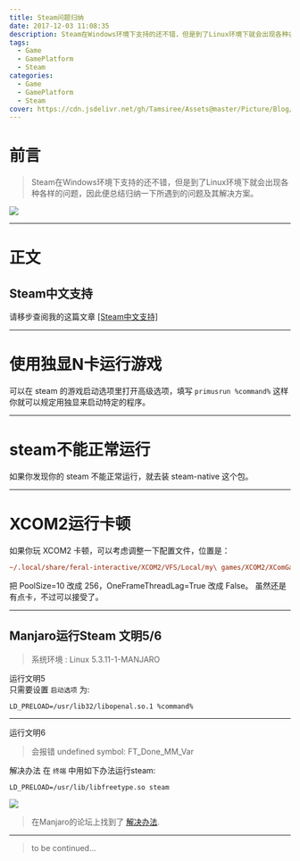 ```yaml
---
title: Steam问题归纳
date: 2017-12-03 11:08:35
description: Steam在Windows环境下支持的还不错，但是到了Linux环境下就会出现各种各样的问题，因此便总结归纳一下所遇到的问题及其解决方案。
tags:
  - Game
  - GamePlatform
  - Steam
categories:
  - Game
  - GamePlatform
  - Steam
cover: https://cdn.jsdelivr.net/gh/Tamsiree/Assets@master/Picture/Blog/Cover/t01fbd871ed0d04d43d.jpg
---
```

# 前言
> Steam在Windows环境下支持的还不错，但是到了Linux环境下就会出现各种各样的问题，因此便总结归纳一下所遇到的问题及其解决方案。

![](https://cdn.jsdelivr.net/gh/Tamsiree/Assets@master/Picture/Vendetta.jpg)

---

# 正文
## Steam中文支持
请移步查阅我的这篇文章 [[Steam中文支持]](https://tamsiree.com/第九艺术/GamePlatform/Steam/Steam中文支持/)

---

# 使用独显N卡运行游戏
可以在 steam 的游戏启动选项里打开高级选项，填写 `primusrun %command%` 这样你就可以规定用独显来启动特定的程序。

---

# steam不能正常运行
如果你发现你的 steam 不能正常运行，就去装 steam-native 这个包。

---

# XCOM2运行卡顿
如果你玩 XCOM2 卡顿，可以考虑调整一下配置文件，位置是：

```ini
~/.local/share/feral-interactive/XCOM2/VFS/Local/my\ games/XCOM2/XComGame/Config/XComEngine.ini
```

把 PoolSize=10 改成 256，OneFrameThreadLag=True 改成 False。
虽然还是有点卡，不过可以接受了。

---

## Manjaro运行Steam 文明5/6
> 系统环境 : Linux 5.3.11-1-MANJARO

运行文明5  
只需要设置 `启动选项` 为:

```
LD_PRELOAD=/usr/lib32/libopenal.so.1 %command%
```

---

运行文明6 
> 会报错 undefined symbol: FT_Done_MM_Var

解决办法
在 `终端` 中用如下办法运行steam:

```
LD_PRELOAD=/usr/lib/libfreetype.so steam
```

![](https://cdn.jsdelivr.net/gh/Tamsiree/Assets@master/Picture/Blog/Post/20191203112012.png)

> 在Manjaro的论坛上找到了 [解决办法](https://forum.manjaro.org/t/steam-recently-civ-vi-stops-to-launch/68244/3).

---
> to be continued...